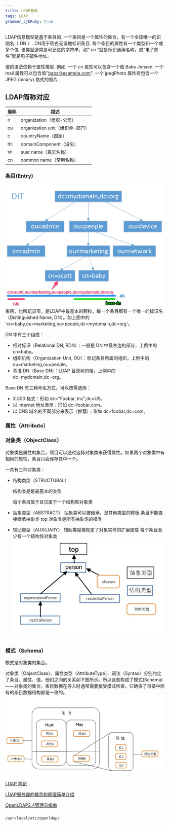 ```yaml
---
title: LDAP基础
tags: LDAP
grammar_cjkRuby: true
---
```

 
 LDAP信息模型是基于条目的. 一个条目是一个属性的集合，有一个全球唯一的识别名（ DN ）. DN用于明白无误地标识条目. 每个条目的属性有一个类型和一个或多个值. 该类型通常是可记忆的字符串，如“ cn ”就是标识通用名称，或“电子邮件”就是电子邮件地址。
 
 值的语法依赖于属性类型. 例如, 一个 cn 属性可以包含一个值 Babs Jensen. 一个 mail 属性可以包含值"babs@example.com". 一个 jpegPhoto 属性将包含一个JPEG (binary) 格式的照片.
 
##  LDAP简称对应
|简称|描述|
|---|---|
|o| organization（组织-公司）|
|ou|organization unit（组织单-部门）|
|c | countryName（国家）|
|dc | domainComponent（域名）|
|sn | suer name（真实名称）|
|cn | common name（常用名称）|
 
### 条目(Entry)
![enter description here](./images/1539764758166.png)
条目，也叫记录项，是LDAP中最基本的颗粒，每一个条目都有一个唯一的标识名（Distinguished Name, DN）。如上图中的 'cn=baby,ou=marketing,ou=people,dc=mydomain,dc=org'。


DN 中有三个组成：

- 相对标识（Relational DN, RDN）：一般是 DN 中最左边的部分，上例中的 cn=baby。
- 组织机构（Organization Unit, OU）：标记条目所属的组织，上例中的 ou=marketing,ou=people。
- 基准 DN（Base DN）：LDAP 目录树的根，上例中的 dc=mydomain,dc=org。

Base DN 有三种命名方式，可以按需选择：

- X.500 格式：形如 dc="Foobar, Inc",dc=US。
- 以 internet 地址表示：形如 dc=foobar.com。
- 以 DNS 域名的不同部分来表示（推荐）：形如 dc=foobar,dc=com。


### 属性（Attribute）

### 对象类（ObjectClass）
对象类是属性的集合，项目可以通过选择对象类来获得属性。如果两个对象类中有相同的属性，条目只会保存其中一个。

一共有三种对象类：

- 结构类型（STRUCTURAL）

	结构类是是最基本的类型

	每个条目属于且仅属于一个结构型对象类

- 抽象类型（ABSTRACT）
	抽象类可以被继承，是其他类型的模板
	条目不能直接继承抽象类
	top 对象类是所有抽象类的根类
	
- 辅助类型（AUXILIARY）
	辅助类型类规定了对象实体的扩展属性
	每个条目至少有一个结构性对象类
![enter description here](./images/1539767564354.png)

### 模式（Schema）
模式是对象类的集合。

对象类（ObjectClass）、属性类型（AttributeType）、语法（Syntax）分别约定了条目、属性、值，他们之间的关系如下图所示。所以这些构成了模式(Schema)——对象类的集合。条目数据在导入时通常需要接受模式检查，它确保了目录中所有的条目数据结构都是一致的。
![enter description here](./images/1539767544339.png)


[LDAP 笔记](https://blog.laisky.com/p/ldap/)

[LDAP服务器的概念和原理简单介绍](https://segmentfault.com/a/1190000002607140#articleHeader7)

[OpenLDAP2.4管理员指南](	http://wiki.jabbercn.org/index.php/OpenLDAP2.4%E7%AE%A1%E7%90%86%E5%91%98%E6%8C%87%E5%8D%97#.E4.BB.80.E4.B9.88.E6.98.AFLDAP.3F)




### 
```
/usr/local/etc/openldap/
```




